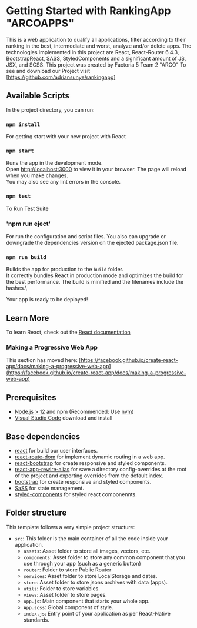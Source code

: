 # Getting Started with RankingApp "ARCOAPPS"
This is a web application to qualify all applications, filter according to their ranking in the best, intermediate and worst, analyze and/or delete apps. 
The technologies implemented in this project are React, React-Router 6.4.3, BootstrapReact, SASS, StyledComponents and a significant amount of JS, JSX, and SCSS.
This project was created by Factoria 5 Team 2 "ARCO"
To see and download our Project visit [https://github.com/adriansunye/rankingapp]

## Available Scripts
In the project directory, you can run:

### `npm install`
For getting start with your new project with React 

### `npm start`
Runs the app in the development mode.\
Open [http://localhost:3000](http://localhost:3000) to view it in your browser.
The page will reload when you make changes.\
You may also see any lint errors in the console.

### `npm test`
To Run Test Suite

### 'npm run eject'
For run the configuration and script files. You also can upgrade or downgrade the dependencies version on the ejected package.json file.

### `npm run build`
Builds the app for production to the `build` folder.\
It correctly bundles React in production mode and optimizes the build for the best performance.
The build is minified and the filenames include the hashes.\

Your app is ready to be deployed!

## Learn More
To learn React, check out the [React documentation](https://reactjs.org/)

### Making a Progressive Web App
This section has moved here: [https://facebook.github.io/create-react-app/docs/making-a-progressive-web-app](https://facebook.github.io/create-react-app/docs/making-a-progressive-web-app)


## Prerequisites
- [Node.js > 12](https://nodejs.org) and npm (Recommended: Use [nvm](https://github.com/nvm-sh/nvm))
- [Visual Studio Code](https://code.visualstudio.com/) download and install



## Base dependencies
- [react](https://reactjs.org/) for build our user interfaces. 
- [react-route-dom](https://v5.reactrouter.com/web/guides/quick-start) for implement dynamic routing in a web app.
- [react-bootstrap](https://react-bootstrap.github.io/) for create responsive and styled components.
- [react-app-rewire-alias](https://www.npmjs.com/package/react-app-rewire-alias) for save a directory config-overrides at the root of the project and exporting overrides from the default index.
- [bootstrap](https://get.bootstrap.com/) for create responsive and styled components.
- [SaSS](https://sass-lang.com) for state management.
- [styled-components](https://styled-components.com/) for styled react componennts.


## Folder structure
This template follows a very simple project structure:
- `src`: This folder is the main container of all the code inside your application.
   - `assets`: Asset folder to store all images, vectors, etc.
   - `components`: Asset folder to store any common component that you use through your app (such as a generic button)
   - `router`: Folder to store Public Router
   - `services`: Asset folder to store LocalStorage and dates.
   - `store`: Asset folder to store jsons archives with data (apps).
   - `utils`: Folder to store variables.
   - `views`: Asset folder to store pages.
   - `App.js`: Main component that starts your whole app.
   - `App.scss`: Global component of style.
   - `index.js`: Entry point of your application as per React-Native standards.


